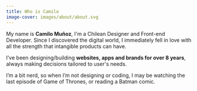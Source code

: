 ```yaml
---
title: Who is Camilo
image-cover: images/about/about.svg
---
```

My name is **Camilo Muñoz**, I'm a Chilean Designer and Front-end Developer. Since I discovered the digital world, I immediately fell in love with all the strength that intangible products can have.

I’ve been designing/building **websites, apps and brands for over 8 years**, always making decisions tailored to user's needs.

I’m a bit nerd, so when I’m not designing or coding, I may be watching the last episode of Game of Thrones, or reading a Batman comic.
